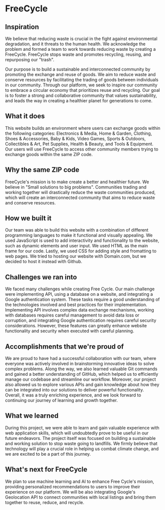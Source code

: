 # FreeCycle

## Inspiration
We believe that reducing waste is crucial in the fight against environmental degradation, and it threats to the human health. We acknowledge the problem and formed a team to work towards reducing waste by creating a FreeCycle. FreeCycle stops waste and promotes recycling, reusing, and repurposing our "trash".

Our purpose is to build a sustainable and interconnected community by promoting the exchange and reuse of goods. We aim to reduce waste and conserve resources by facilitating the trading of goods between individuals in our community. Through our platform, we seek to inspire our community to embrace a circular economy that prioritizes reuse and recycling. Our goal is to foster a strong and collaborative community that values sustainability, and leads the way in creating a healthier planet for generations to come.

## What it does
This website builds an environment where users can exchange goods within the following categories: Electronics & Media, Home & Garden, Clothing, Shoes & Accessories, Baby & Kids, Video Games, Sports & Outdoors, Collectibles & Art, Pet Supplies, Health & Beauty, and Tools & Equipment. Our users will use FreeCycle to access other community members trying to exchange goods within the same ZIP code.

## Why the same ZIP code
FreeCycle's mission is to make create a better and healthier future. We believe in "Small solutions to big problems". Communities trading and working together will drastically reduce the waste communities produced, which will create an interconnected community that aims to reduce waste and conserve resources.

## How we built it
Our team was able to build this website with a combination of different programming languages to make it functional and visually appealing. We used JavaScript is used to add interactivity and functionality to the website, such as dynamic elements and user input. We used HTML as the main frame for our code. Lastly, we used CSS for adding style and fromatting to web pages. We tried to hosting our website with Domain.com, but we decided to host it instead with Github.

## Challenges we ran into
We faced many challenges while creating Free Cycle. Our main challenge were implementing API, using a database on a website, and integrating a Google authentication system. These tasks require a good understanding of the technologies involved and best practices for their implementation. Implementing API involves complex data exchange mechanisms, working with databases requires careful management to avoid data loss or corruption, and integrating Google authentication requires careful security considerations. However, these features can greatly enhance website functionality and security when executed with careful planning.

## Accomplishments that we're proud of
We are proud to have had a successful collaboration with our team, where everyone was actively involved in brainstorming innovative ideas to solve complex problems. Along the way, we also learned valuable Git commands and gained a better understanding of GitHub, which helped us to efficiently manage our codebase and streamline our workflow. Moreover, our project also allowed us to explore various APIs and gain knowledge about how they can be integrated into our solutions to deliver powerful functionality. Overall, it was a truly enriching experience, and we look forward to continuing our journey of learning and growth together.

## What we learned
During this project, we were able to learn and gain valuable experience with web application skills, which will undoubtedly prove to be useful in our future endeavors. The project itself was focused on building a sustainable and working solution to stop waste going to landfills. We firmly believe that technology will play a crucial role in helping us combat climate change, and we are excited to be a part of this journey.

## What's next for FreeCycle
We plan to use machine learning and AI to enhance Free Cycle's mission, providing personalized recommendations to users to improve their experience on our platform. We will be also integrating Google's Geolocation API to connect communities with local listings and bring them together to reuse, reduce, and recycle.
